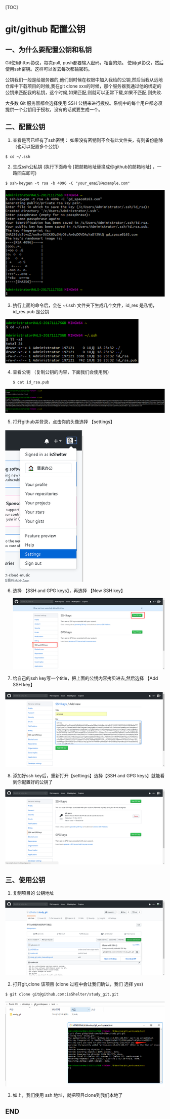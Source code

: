 [TOC]

# git/github 配置公钥



## 一、为什么要配置公钥和私钥

Git使用https协议，每次pull, push都要输入密码，相当的烦。
使用git协议，然后使用ssh密钥。这样可以省去每次都输密码。

公钥我们一般是给服务器的,他们到时候在权限中加入我给的公钥,然后当我从远地仓库中下载项目的时候,我在git clone xxx的时候，那个服务器我通过他的绑定的公钥来匹配我的私钥，这个时候,如果匹配,则就可以正常下载,如果不匹配,则失败.

大多数 Git 服务器都会选择使用 SSH 公钥来进行授权。系统中的每个用户都必须提供一个公钥用于授权，没有的话就要生成一个。



## 二、配置公钥

1. 查看是否已经有了ssh密钥： 如果没有密钥则不会有此文件夹，有则备份删除 （也可以配置多个公钥）

```
$ cd ~/.ssh
```

2. 生成ssh公私钥	 (执行下面命令 [把邮箱地址替换成你github的邮箱地址] ，一路回车即可)

```
$ ssh-keygen -t rsa -b 4096 -C "your_email@example.com"
```

![sample](./img/1571414471(1).jpg)

3. 执行上面的命令后，会在 ~/.ssh 文件夹下生成几个文件，id_res 是私钥，id_res.pub 是公钥

![sample](./img/1571413810(1).jpg)

4. 查看公钥 （复制公钥的内容，下面我们会使用到）

   ```
   $ cat id_rsa.pub
   ```

![sample](./img/1571414797(1).jpg)

5. 打开github并登录，点击你的头像选择 【settings】

![sample](./img/1571415058(1).jpg)

6. 选择 【SSH and GPG keys】，再选择 【New SSH key】

   ![sample](./img/1571415248(1).jpg)

7. 给自己的ssh key写一个title，把上面的公钥内容拷贝进去,然后选择 【Add SSH key】

![sample](./img/1571415483(1).jpg)

8. 添加好ssh key后，重新打开【settings】选择【SSH and GPG keys】就能看到你配置好的公钥了

![sample](./img/1571415828(1).jpg)



## 三、使用公钥

1. 复制项目的 公钥地址

![sample](./img/1571416520(1).jpg)

2. 打开git,clone 该项目 (clone 过程中会让我们确认，我们 选择 yes)

```
$ git clone git@github.com:isShelter/study_git.git
```

![sample](./img/1571416919(1).jpg)

3. 如上，我们使用 ssh 地址，就把项目clone到我们本地了



## END

